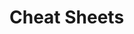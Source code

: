                                    
                                                                                                                
# Cheat Sheets           

   





